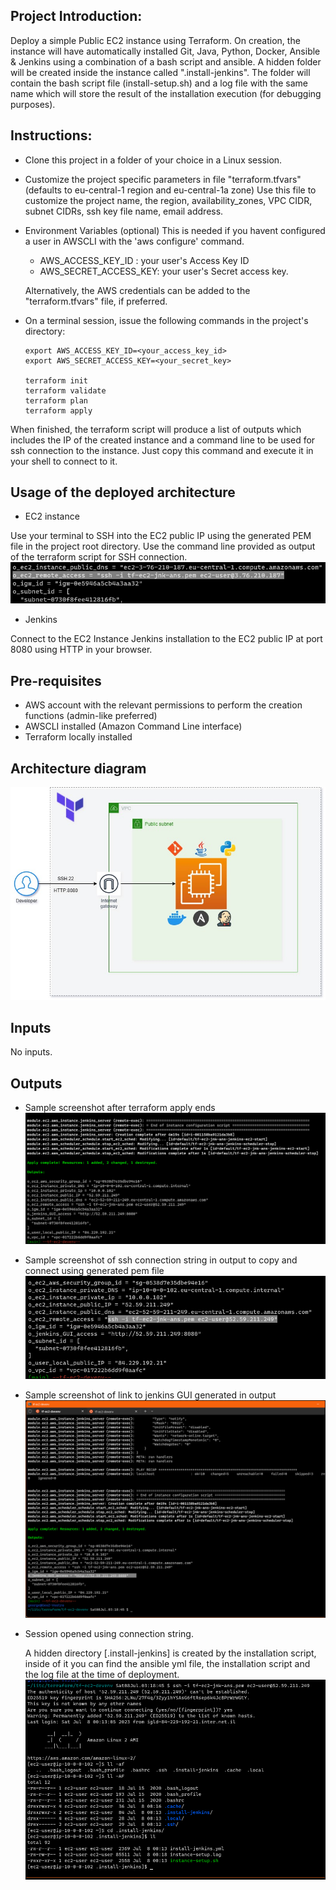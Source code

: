 
## Project Introduction:

Deploy a simple Public EC2 instance using Terraform.
On creation, the instance will have automatically installed Git, Java, Python, Docker, Ansible & Jenkins using a combination of a bash script and ansible.
A hidden folder will be created inside the instance called ".install-jenkins".
The folder will contain the bash script file (install-setup.sh) and a log file with the same name which will store the result of the installation execution (for debugging purposes).

## Instructions:
- Clone this project in a folder of your choice in a Linux session.

- Customize the project specific parameters in file "terraform.tfvars" (defaults to eu-central-1 region and eu-central-1a zone)
  Use this file to customize the project name, the region, availability_zones, VPC CIDR, subnet CIDRs, ssh key file name, email address.

- Environment Variables (optional)
  This is needed if you havent configured a user in AWSCLI with the 'aws configure' command.
  - AWS_ACCESS_KEY_ID    : your user's Access Key ID
  - AWS_SECRET_ACCESS_KEY: your user's Secret access key.

  Alternatively, the AWS credentials can be added to the "terraform.tfvars" file, if preferred.

- On a terminal session, issue the following commands in the project's directory:
  ```shell
  export AWS_ACCESS_KEY_ID=<your_access_key_id>
  export AWS_SECRET_ACCESS_KEY=<your_secret_key>
  
  terraform init
  terraform validate
  terraform plan
  terraform apply
  ```
When finished, the terraform script will produce a list of outputs which includes the IP of the created instance and a command line to be used for ssh connection to the instance. 
Just copy this command and execute it in your shell to connect to it.

## Usage of the deployed architecture

+ EC2 instance

Use your terminal to SSH into the EC2 public IP using the generated PEM file in the project root directory.
Use the command line provided as output of the terraform script for SSH connection. 
![Screenshot](images/ssh-string.png)


+ Jenkins

Connect to the EC2 Instance Jenkins installation to the EC2 public IP at port 8080 using HTTP in your browser.

## Pre-requisites

+ AWS account with the relevant permissions to perform the creation functions (admin-like preferred)
+ AWSCLI installed (Amazon Command Line interface)
+ Terraform locally installed

## Architecture diagram

![Screenshot](images/architecture-diagram.jpg)

## Inputs

No inputs.

## Outputs

+ Sample screenshot after terraform apply ends
![Screenshot](images/tf-apply-complete.png)

+ Sample screenshot of ssh connection string in output to copy and connect using generated pem file
![Screenshot](images/ssh-session-open.png)

+ Sample screenshot of link to jenkins GUI generated in output
![Screenshot](images/jenkins-open.png)

+ Session opened using connection string.
  
  A hidden directory [.install-jenkins] is created by the installation script, inside of it you can find the ansible yml file, the 
  installation script and the log file at the time of deployment.
![Screenshot](images/ssh-session.png)





